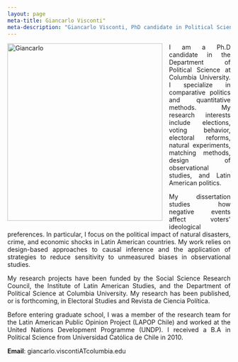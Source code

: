 ```yaml
---
layout: page
meta-title: Giancarlo Visconti"
meta-description: "Giancarlo Visconti, PhD candidate in Political Science, Columbia University"
---
```


<head>
  <title> Giancarlo Visconti </title>
  <meta name="author" content="Giancarlo Visconti">
  <meta name="description" content="Giancarlo Visconti's webpage">
  <meta name="title" content="Giancarlo Visconti, Columbia University">
  <meta name="keywords" content="Giancarlo Visconti, Columbia, Chile, Political Science">
  <meta name="tags" content="Giancarlo Visconti, Columbia, Chile, Political Science">
  <meta http-equiv="content-type" content="text/html;charset=UTF-8">
</head>

<img src="https://dl.dropboxusercontent.com/u/3273624/bio.png" alt="Giancarlo" style="float:left;width:350px;height:400px; margin-right:15px; margin-bottom:15px">

<p style="text-align: justify;">I am a Ph.D candidate in the Department of Political Science at Columbia University. I specialize in comparative politics and quantitative methods. My research interests include elections, voting behavior, electoral reforms, natural experiments, matching methods, design of observational studies, and Latin American politics.</p>
 
<p style="text-align: justify;">My dissertation studies how negative events affect voters' ideological preferences. In particular, I focus on the political impact of natural disasters, crime, and economic shocks in Latin American countries. My work relies on design-based approaches to causal inference and the application of strategies to reduce sensitivity to unmeasured biases in observational studies.</p>

<p style="text-align: justify;">My research projects have been funded by the Social Science Research Council, the Institute of Latin American Studies, and the Department of Political Science at Columbia University. My research has been published, or is forthcoming, in Electoral Studies and Revista de Ciencia Política.</p>

<p style="text-align: justify;">Before entering graduate school, I was a member of the research team for the Latin American Public Opinion Project (LAPOP Chile) and worked at the United Nations Development Programme (UNDP). I received a B.A in Political Science from Universidad Católica de Chile in 2010.</p>

**Email**: giancarlo.viscontiATcolumbia.edu

